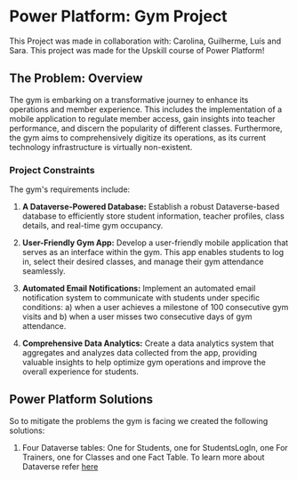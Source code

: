# Power Platform: Gym Project

This Project was made in collaboration with: Carolina, Guilherme, Luís and Sara. This project was made for the Upskill course of Power Platform!

## The Problem: Overview

The gym is embarking on a transformative journey to enhance its operations and member experience. This includes the implementation of a mobile application to regulate member access, gain insights into teacher performance, and discern the popularity of different classes. Furthermore, the gym aims to comprehensively digitize its operations, as its current technology infrastructure is virtually non-existent.

### Project Constraints

The gym's requirements include:

1. **A Dataverse-Powered Database:** Establish a robust Dataverse-based database to efficiently store student information, teacher profiles, class details, and real-time gym occupancy.

2. **User-Friendly Gym App:** Develop a user-friendly mobile application that serves as an interface within the gym. This app enables students to log in, select their desired classes, and manage their gym attendance seamlessly.

3. **Automated Email Notifications:** Implement an automated email notification system to communicate with students under specific conditions: a) when a user achieves a milestone of 100 consecutive gym visits and b) when a user misses two consecutive days of gym attendance.

4. **Comprehensive Data Analytics:** Create a data analytics system that aggregates and analyzes data collected from the app, providing valuable insights to help optimize gym operations and improve the overall experience for students.

## Power Platform Solutions

So to mitigate the problems the gym is facing we created the following solutions:

1) Four Dataverse tables: One for Students, one for StudentsLogIn, one For Trainers, one for Classes and one Fact Table. To learn more about Dataverse refer [here](https://github.com/inesalves44/GymProject/blob/main/Dataverse/README_DATAVERSE.md)
